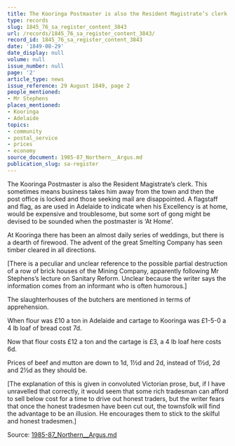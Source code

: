 ```yaml
---
title: The Kooringa Postmaster is also the Resident Magistrate’s clerk.
type: records
slug: 1845_76_sa_register_content_3843
url: /records/1845_76_sa_register_content_3843/
record_id: 1845_76_sa_register_content_3843
date: '1849-08-29'
date_display: null
volume: null
issue_number: null
page: '2'
article_type: news
issue_reference: 29 August 1849, page 2
people_mentioned:
- Mr Stephens
places_mentioned:
- Kooringa
- Adelaide
topics:
- community
- postal_service
- prices
- economy
source_document: 1985-87_Northern__Argus.md
publication_slug: sa-register
---
```


The Kooringa Postmaster is also the Resident Magistrate’s clerk. This sometimes means business takes him away from the town and then the post office is locked and those seeking mail are disappointed.   A flagstaff and flag, as are used in Adelaide to indicate when his Excellency is at home, would be expensive and troublesome, but some sort of gong might be devised to be sounded when the postmaster is ‘At Home’.

At Kooringa there has been an almost daily series of weddings, but there is a dearth of firewood.  The advent of the great Smelting Company has seen timber cleared in all directions.

[There is a peculiar and unclear reference to the possible partial destruction of a row of brick houses of the Mining Company, apparently following Mr Stephens’s lecture on Sanitary Reform.  Unclear because the writer says the information comes from an informant who is often humorous.]

The slaughterhouses of the butchers are mentioned in terms of apprehension.

When flour was £10 a ton in Adelaide and cartage to Kooringa was £1-5-0 a 4 lb loaf of bread cost 7d.

Now that flour costs £12 a ton and the cartage is £3, a 4 lb loaf here costs 6d.

Prices of beef and mutton are down to 1d, 1½d and 2d, instead of 1½d, 2d and 2½d as they should be.

[The explanation of this is given in convoluted Victorian prose, but, if I have unravelled that correctly, it would seem that some rich tradesman can afford to sell below cost for a time to drive out honest traders, but the writer fears that once the honest tradesmen have been cut out, the townsfolk will find the advantage to be an illusion.  He encourages them to stick to the skilful and honest tradesmen.]

Source: [1985-87_Northern__Argus.md](/downloads/markdown/1985-87_Northern__Argus.md)
